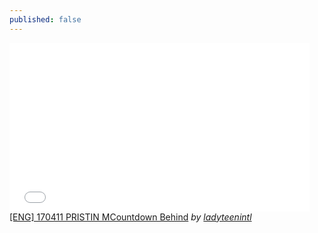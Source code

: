 ```yaml
---
published: false
---
```

<iframe frameborder="0" width="480" height="270" src="//www.dailymotion.com/embed/video/x5ht82f" allowfullscreen></iframe><br /><a href="http://www.dailymotion.com/video/x5ht82f" target="_blank">[ENG] 170411 PRISTIN MCountdown Behind</a> <i>by <a href="http://www.dailymotion.com/ladyteenintl" target="_blank">ladyteenintl</a></i>